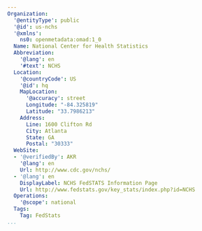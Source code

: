 ```yaml
---
Organization:
  '@entityType': public
  '@id': us-nchs
  '@xmlns':
    ns0: openmetadata:omad:1_0
  Name: National Center for Health Statistics
  Abbreviation:
    '@lang': en
    '#text': NCHS
  Location:
    '@countryCode': US
    '@id': hq
    MapLocation:
      '@accuracy': street
      Longitude: "-84.325819"
      Latitude: "33.7986213"
    Address:
      Line: 1600 Clifton Rd
      City: Atlanta
      State: GA
      Postal: "30333"
  WebSite:
  - '@verifiedBy': AKR
    '@lang': en
    Url: http://www.cdc.gov/nchs/
  - '@lang': en
    DisplayLabel: NCHS FedSTATS Information Page
    Url: http://www.fedstats.gov/key_stats/index.php?id=NCHS
  Operations:
    '@scope': national
  Tags:
    Tag: FedStats
...
```

